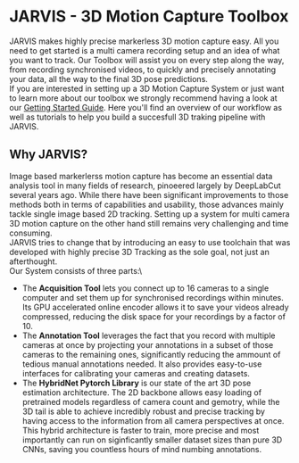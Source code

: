 # JARVIS - 3D Motion Capture Toolbox

JARVIS makes highly precise markerless 3D motion capture easy. All you need to get started is a multi camera recording setup and an idea of what you want to track. 
Our Toolbox will assist you on every step along the way, from recording synchronised videos, to quickly and precisely annotating your data, 
all the way to the final 3D pose predictions.\
If you are interested in setting up a 3D Motion Capture System or just want to learn more about our toolbox we strongly recommend having a look at our 
[Getting Started Guide](gettingstartd.md). Here you'll find an overview of our workflow as well as tutorials to help you build a succesfull 3D traking pipeline with JARVIS.

## Why JARVIS?
Image based markerlerss motion capture has become an essential data analysis tool in many fields of research, pinoeered largely by DeepLabCut several years ago. 
While there have been significant improvements to those methods both in terms of capabilities and usability, those advances mainly tackle single image based 
2D tracking. Setting up a system for multi camera 3D motion capture on the other hand still remains very challenging and time consuming.\
JARVIS tries to change that by introducing an easy to use toolchain that was developed with highly precise 3D Tracking as the sole goal, not just an afterthought.\
Our System consists of three parts:\
- The **Acquisition Tool** lets you connect up to 16 cameras to a single computer and set them up for synchronised recordings within minutes. Its GPU accelerated online 
  encoder allows it to save your videos already compressed, reducing the disk space for your recordings by a factor of 10.
- The **Annotation Tool** leverages the fact that you record with multiple cameras at once by projecting your annotations in a subset of those cameras to 
  the remaining ones, significantly reducing the ammount of tedious manual annotations needed. It also provides easy-to-use interfaces for calibrating your cameras 
  and creating datasets.
- The **HybridNet Pytorch Library** is our state of the art 3D pose estimation architecture. The 2D backbone allows easy loading of pretrained models regardless of 
  camera count and gemotry, while the 3D tail is able to achieve incredibly robust and precise tracking by having access to the information from all camera perspectives at once. 
  This hybrid architecture is faster to train, more precise and most importantly can run on siginficantly smaller dataset sizes than pure 3D CNNs, saving you countless hours of mind numbing annotations.
